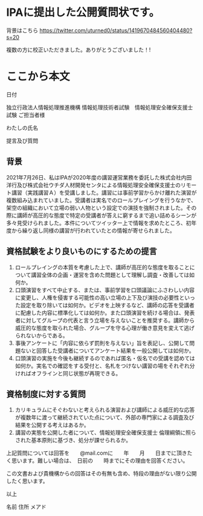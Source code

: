 # IPAに提出した公開質問状です。

背景はこちら https://twitter.com/uturned0/status/1419670484560404480?s=20

複数の方に校正いただきました。ありがとうございました！!



# ここから本文


日付

独立行政法人情報処理推進機構
情報処理技術者試験　情報処理安全確保支援士試験
ご担当者様

わたしの氏名

提言及び質問

## 背景
2021年7月26日、私はIPAが2020年度の講習運営業務を委託した株式会社内田洋行及び株式会社ウチダ人材開発センタによる情報処理安全確保支援士のリモート講習（実践講習Ａ）を受講しました。講習には事前学習からかけ離れた演習が複数組み込まれていました。受講者は実名でのロールプレイングを行うなかで、架空の組織において立場の弱い人物という設定での演技を強制されました。その際に講師が高圧的な態度で特定の受講者が答えに窮するまで追い詰めるシーンが多々見受けられました。本件についてツイッター上で情報を求めたところ、初年度から繰り返し同様の講習が行われていたとの情報が寄せられました。

## 資格試験をより良いものにするための提言
1.	ロールプレイングの本質を考慮した上で、講師が高圧的な態度を取ることについて講習全体の企画・運営を含めた問題として理解し調査・改善しては如何か。
2.	口頭演習をすべて中止する、または、事前学習を口頭議論にふさわしい内容に変更し、人権を侵害する可能性の高い立場の上下及び演技の必要性といった設定を取り除いては如何か。ビデオを上映するなど、講師の応答を受講者に配慮した内容に標準化しては如何か。また口頭演習を続ける場合は、発表者に対してグループの代表と言う立場を与えないことを推奨する。講師から威圧的な態度を取られた場合、グループを守る心理が働き意見を変えて逃げられないからである。
4.	事後アンケートに「内容に依らず罰則を与えない」旨を表記し、公開して問題ないと回答した受講者についてアンケート結果を一般公開しては如何か。
5.	口頭演習の実施を今後も継続するのであれば匿名・仮名での受講を認めては如何か。実名での確認をする受付と、名札をつけない講習の場をそれぞれ分ければオフラインと同じ状態が再現できる。

## 資格制度に対する質問
1.	カリキュラムにそぐわないと考えられる演習および講師による威圧的な応答が複数年に渡って継続されていた点について、外部の専門家による調査及び結果を公開する考えはあるか。
2.	講習の実態を公開した者について、情報処理安全確保支援士 倫理綱領に照らされた基本原則に基づき、処分が課せられるか。

上記質問については回答を　　@mail.comに　　年　　月　　日までに頂きたく思います。難しい場合は、　日前の　　時までにその理由を回答ください。


この文書および貴機構からの回答はその有無も含め、特段の理由がない限り公開したく思います。

以上

名前
住所
メアド

